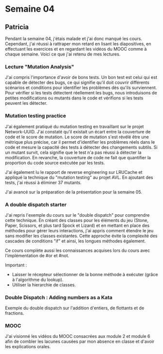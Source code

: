 # Semaine 04

## Patricia

Pendant la semaine 04, j'étais malade et j'ai donc manqué les cours. Cependant, j'ai réussi à rattraper mon retard en lisant les diapositives, en effectuant les exercices et en regardant les vidéos du MOOC comme à chaque semaine. Voici ce que j'ai retenu de mes lectures.

### Lecture "Mutation Analysis"

J'ai compris l'importance d'avoir de bons tests. Un bon test est celui qui est capable de détecter des bugs, ce qui signifie qu'il doit couvrir différents scénarios et conditions pour identifier les problèmes dès qu'ils surviennent. Pour vérifier si les tests détectent réellement les bugs, nous introduisons de petites modifications ou mutants dans le code et vérifions si les tests peuvent les détecter.

### Mutation testing practice

J'ai également pratiqué du mutation testing en travaillant sur le projet Network-UUID. J'ai constaté qu'il existait un écart entre la couverture de code et le score de mutation. Le score de mutation s'est révélé être une métrique plus précise, car il permet d'identifier les problèmes réels dans le code et mesure la capacité des tests à détecter des changements subtils. Si un mutant survit, cela signifie que le test n'a pas réussi à détecter la modification. En revanche, la couverture de code ne fait que quantifier la proportion du code source exécutée par les tests.

J'ai également lu le rapport de reverse engineering sur LRUCache et appliqué la technique du "mutation testing" au projet AVL. En ajoutant des tests, j'ai réussi à éliminer 37 mutants.

J'ai avancé sur la préparation de la présentation pour la semaine 05.

### A double dispatch starter

J'ai repris l'exemple du cours sur le "double dispatch" pour comprendre cette technique. En créant des classes pour les éléments du jeu (Stone, Paper, Scissors, et plus tard Spock et Lizard) et en mettant en place des méthodes pour gérer leurs interactions, j'ai appris comment étendre le jeu sans modifier les classes existantes. Cette approche évite la complexité des cascades de conditions "if" et ainsi, les longues méthodes également.

Ce cours complète aussi les connaissances acquises lors du cours avec l'implémentation de #or et #not.

Important :
- Laisser le récepteur sélectionner de la bonne méthode à exécuter (grâce à l'algorithme du lookup).
- Utiliser la hierarchie de classes.

### Double Dispatch : Adding numbers as a Kata

Exemple du double dispatch sur l'addition d'entiers, de flottants et de fractions.

### MOOC

J'ai visionné les vidéos du MOOC consacrées aux module 2 et module 6 afin de combler les lacunes causées par mon absence en classe et d'avoir les explications orales.



